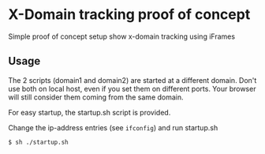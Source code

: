 # X-Domain tracking proof of concept
Simple proof of concept setup show x-domain tracking using iFrames

## Usage
The 2 scripts (domain1 and domain2) are started at a different domain. Don't use both on local host, even if you
set them on different ports. Your browser will still consider them coming from the same domain.

For easy startup, the startup.sh script is provided. 

Change the ip-address entries (see `ifconfig`) and run startup.sh

    $ sh ./startup.sh
    
